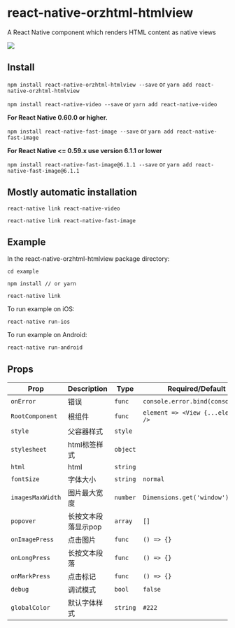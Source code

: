 # react-native-orzhtml-htmlview
A React Native component which renders HTML content as native views

![](https://raw.githubusercontent.com/orzhtml/react-native-orzhtml-htmlview/master/screenshots/1.gif)


## Install

`npm install react-native-orzhtml-htmlview --save` or `yarn add react-native-orzhtml-htmlview`

`npm install react-native-video --save` or `yarn add react-native-video`

**For React Native 0.60.0 or higher.**

`npm install react-native-fast-image --save` or `yarn add react-native-fast-image`

**For React Native <= 0.59.x use version 6.1.1 or lower**

`npm install react-native-fast-image@6.1.1 --save` or `yarn add react-native-fast-image@6.1.1`

## Mostly automatic installation

```
react-native link react-native-video

react-native link react-native-fast-image
```

## Example
In the react-native-orzhtml-htmlview package directory:


```
cd example

npm install // or yarn

react-native link
```

To run example on iOS:

`react-native run-ios`

To run example on Android:

`react-native run-android`

## Props

Prop | Description | Type | Required/Default
------ | ------ | ------ | ------
`onError`|错误|`func`|`console.error.bind(console)`
`RootComponent`|根组件|`func`|`element => <View {...element} />`
`style`|父容器样式|`style`
`stylesheet`|html标签样式|`object`
`html`|html|`string`
`fontSize`|字体大小|`string`|`normal`
`imagesMaxWidth`|图片最大宽度|`number`|`Dimensions.get('window').width`
`popover`|长按文本段落显示pop|`array`|`[]`
`onImagePress`|点击图片|`func`|`() => {}`
`onLongPress`|长按文本段落|`func`|`() => {}`
`onMarkPress`|点击标记|`func`|`() => {}`
`debug`|调试模式|`bool`|`false`
`globalColor`|默认字体样式|`string`|`#222`


